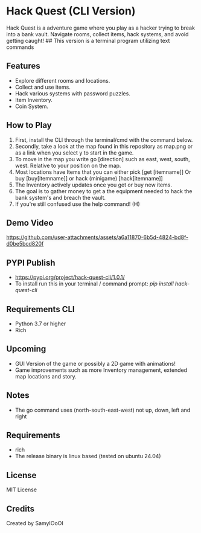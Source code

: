 
# Hack Quest (CLI Version)

Hack Quest is a adventure game where you play as a hacker trying to break into a bank vault. Navigate rooms, collect items, hack systems, and avoid getting caught! ## This version is a terminal program utilizing text commands

## Features

- Explore different rooms and locations.
- Collect and use items.
- Hack various systems with password puzzles.
- Item Inventory.
- Coin System.

## How to Play

1. First, install the CLI through the terminal/cmd with the command below.
2. Secondly, take a look at the map found in this repository as map.png or as a link when you select y to start in the game.
3. To move in the map you write go [direction] such as east, west, south, west. Relative to your position on the map.
4. Most locations have Items that you can either pick [get [itemname]] Or buy [buy[itemname]] or hack (minigame) [hack[itemname]]
5. The Inventory actively updates once you get or buy new items.
6. The goal is to gather money to get a the equipment needed to hack the bank system's and breach the vault.
7. If you're still confused use the help command! (H)

## Demo Video


https://github.com/user-attachments/assets/a6a11870-6b5d-4824-bd8f-d0be5bcd820f

## PYPI Publish
- https://pypi.org/project/hack-quest-cli/1.0.1/
- To install run this in your terminal / command prompt: *pip install hack-quest-cli*

## Requirements CLI
- Python 3.7 or higher
- Rich
  

## Upcoming
- GUI Version of the game or possibly a 2D game with animations!
- Game improvements such as more Inventory management, extended map locations and story.

## Notes
- The go command uses (north-south-east-west) not up, down, left and right

## Requirements
- rich
- The release binary is linux based (tested on ubuntu 24.04)

## License
MIT License

## Credits
Created by SamyIOoOI

